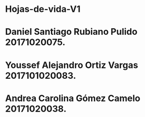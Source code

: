 # Hojas-de-vida-V1

# Daniel Santiago Rubiano Pulido 20171020075.

# Youssef Alejandro Ortiz Vargas 2017101020083.

# Andrea Carolina Gómez Camelo 20171020038.
